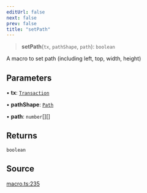 ```yaml
---
editUrl: false
next: false
prev: false
title: "setPath"
---
```


> **setPath**(`tx`, `pathShape`, `path`): `boolean`

A macro to set path (including left, top, width, height)

## Parameters

• **tx**: [`Transaction`](/api-core/classes/transaction/)

• **pathShape**: [`Path`](/api-core/classes/path/)

• **path**: `number`[][]

## Returns

`boolean`

## Source

[macro.ts:235](https://github.com/dgmjs/dgmjs/blob/main/packages/core/src/macro.ts#L235)
